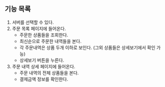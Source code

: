 ## 기능 목록

1. 서버를 선택할 수 있다.
2. 주문 목록 페이지에 들어온다.
   - 주문한 상품들을 조회한다.
   - 최신순으로 주문한 내역들을 본다.
   - 각 주문내역은 상품 두개 이하로 보인다. (그외 상품들은 상세보기에서 확인 가능)
   - 상세보기 버튼을 누른다.
3. 주문 내역 상세 페이지에 들어온다.
   - 주문 내역의 전체 상품들을 본다.
   - 결제금액 정보를 확인한다.
